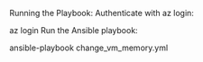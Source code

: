 Running the Playbook:
Authenticate with az login:

az login
Run the Ansible playbook:

ansible-playbook change_vm_memory.yml






